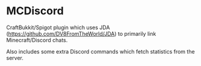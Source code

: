 # MCDiscord

CraftBukkit/Spigot plugin which uses JDA (https://github.com/DV8FromTheWorld/JDA) to primarily link Minecraft/Discord chats.

Also includes some extra Discord commands which fetch statistics from the server.
